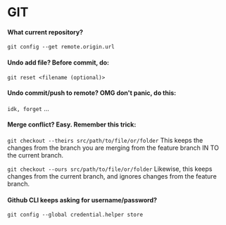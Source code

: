 # GIT

#### What current repository?

```text
git config --get remote.origin.url
```

#### Undo add file? Before commit, do:

`git reset <filename (optional)>` 

#### Undo commit/push to remote? OMG don't panic, do this:

`idk, forget` ...

#### Merge conflict? Easy. Remember this trick:

`git checkout --theirs src/path/to/file/or/folder` This keeps the changes from the branch you are merging from the feature branch IN TO the current branch.

`git checkout --ours src/path/to/file/or/folder` Likewise, this keeps changes from the current branch, and ignores changes from the feature branch.

#### Github CLI keeps asking for username/password?

`git config --global credential.helper store`











